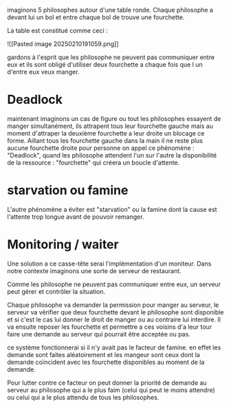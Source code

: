 
imaginons 5 philosophes autour d'une table ronde. Chaque philosophe a devant
lui un bol et entre chaque bol de trouve une fourchette.

La table est constitué comme ceci :

![[Pasted image 20250210191059.png]]


gardons à l'esprit que les philosophe ne peuvent pas communiquer entre eux et ils sont obligé d'utiliser deux fourchette a chaque fois que l un d'entre eux veux manger.

# Deadlock

maintenant imaginons un cas de figure ou tout les philosophes essayent de manger simultanément, ils attrapent tous leur fourchette gauche mais au moment d'attraper la deuxième fourchette a leur droite un blocage ce forme. Aillant tous les fourchette gauche dans la main il ne reste plus aucune fourchette droite pour personne on appel ce phénomène : "Deadlock", quand les philosophe attendent l'un sur l'autre la disponibilité de la ressource : "fourchette" qui créera un boucle d'attente.

# starvation ou famine

L'autre phénomène a éviter est "starvation" ou la famine dont la cause est l'attente trop longue avant de pouvoir remanger.

# Monitoring / waiter

Une solution a ce casse-tête serai l'implémentation d'un moniteur. Dans notre contexte imaginons une sorte de serveur de restaurant.

Comme les philosophe ne peuvent pas communiquer entre eux, un serveur peut gérer et contrôler la situation.

Chaque philosophe va demander la permission pour manger au serveur, le serveur va vérifier que deux fourchette devant le philosophe sont disponible et si c'est le cas lui donner le droit de manger ou au contraire lui interdire. Il va ensuite reposer les fourchette et permettre a ces voisins d'a leur tour faire une demande au serveur qui pourrait être acceptée ou pas.

ce système fonctionnerai si il n'y avait pas le facteur de famine.
en effet les demande sont faites aléatoirement et les mangeur sont ceux dont la demande coïncident avec les fourchette disponibles au moment de la demande.

Pour lutter contre ce facteur on peut donner la priorité de demande au serveur au philosophe qui a le plus faim (celui qui peut le moins attendre) ou celui qui a le plus attendu de tous les philosophes.
